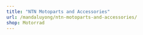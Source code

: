 ```yaml
---
title: "NTN Motoparts and Accessories"
url: /mandaluyong/ntn-motoparts-and-accessories/
shop: Motorrad
---
```

